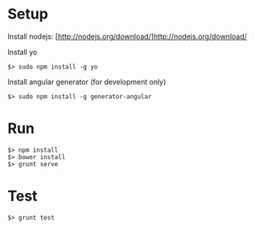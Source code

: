 Setup
=====

Install nodejs: [http://nodejs.org/download/]http://nodejs.org/download/

Install yo


    $> sudo npm install -g yo


Install angular generator (for development only)


    $> sudo npm install -g generator-angular


Run
===


    $> npm install
    $> bower install
    $> grunt serve
    

Test
====


    $> grunt test